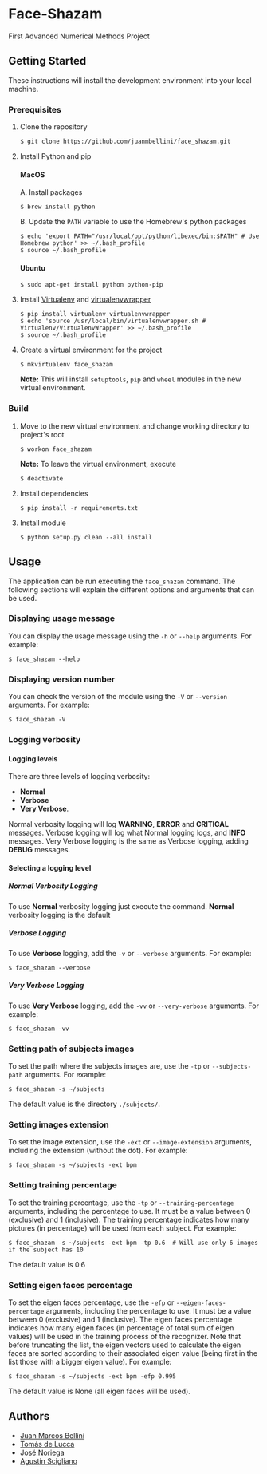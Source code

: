 # Face-Shazam
First Advanced Numerical Methods Project

## Getting Started
These instructions will install the development environment into your local machine.

### Prerequisites
1. Clone the repository
	```
	$ git clone https://github.com/juanmbellini/face_shazam.git
	```
2. Install Python and pip
	#### MacOS
	A. Install packages
	```
	$ brew install python
	```
	B. Update the ```PATH``` variable to use the Homebrew's python packages
	```
	$ echo 'export PATH="/usr/local/opt/python/libexec/bin:$PATH" # Use Homebrew python' >> ~/.bash_profile
	$ source ~/.bash_profile
	
	```  
	#### Ubuntu
	```
	$ sudo apt-get install python python-pip
	```
3. Install [Virtualenv](https://virtualenv.pypa.io/en/latest/) 
	and [virtualenvwrapper](https://virtualenvwrapper.readthedocs.io/en/latest/)
	```
	$ pip install virtualenv virtualenvwrapper
	$ echo 'source /usr/local/bin/virtualenvwrapper.sh # Virtualenv/VirtualenvWrapper' >> ~/.bash_profile
	$ source ~/.bash_profile
	```
4. Create a virtual environment for the project
	```
	$ mkvirtualenv face_shazam
	```
	**Note:** This will install ```setuptools```, ```pip``` and ```wheel``` modules in the new virtual environment.

### Build
1. Move to the new virtual environment and change working directory to project's root
	```
	$ workon face_shazam
	```
	**Note:** To leave the virtual environment, execute 
    ```
    $ deactivate
    ```
2. Install dependencies
	```
	$ pip install -r requirements.txt
	```
3. Install module
	```
	$ python setup.py clean --all install
	```

## Usage
The application can be run executing the ``face_shazam`` command. 
The following sections will explain the different options and arguments that can be used.

### Displaying usage message
You can display the usage message using the ```-h``` or ```--help``` arguments. For example:
```
$ face_shazam --help
```

### Displaying version number
You can check the version of the module using the ```-V``` or ```--version``` arguments. For example:
```
$ face_shazam -V
```

### Logging verbosity

#### Logging levels
There are three levels of logging verbosity: 
* **Normal**
* **Verbose** 
* **Very Verbose**.

Normal verbosity logging will log **WARNING**, **ERROR** and **CRITICAL** messages.
Verbose logging will log what Normal logging logs, and **INFO** messages.
Very Verbose logging is the same as Verbose logging, adding **DEBUG** messages.

#### Selecting a logging level
##### Normal Verbosity Logging
To use **Normal** verbosity logging just execute the command. **Normal** verbosity logging is the default
##### Verbose Logging
To use **Verbose** logging, add the ```-v``` or ```--verbose``` arguments. For example:
```
$ face_shazam --verbose
```
##### Very Verbose Logging
To use **Very Verbose** logging, add the ```-vv``` or ```--very-verbose``` arguments. For example:
```
$ face_shazam -vv
```

### Setting path of subjects images
To set the path where the subjects images are, use the ```-tp``` or ```--subjects-path``` arguments. For example:
```
$ face_shazam -s ~/subjects
```
The default value is the directory ```./subjects/```.

### Setting images extension
To set the image extension, use the ```-ext``` or ```--image-extension``` arguments, including the extension
(without the dot). For example:
```
$ face_shazam -s ~/subjects -ext bpm
```

### Setting training percentage
To set the training percentage, use the ```-tp``` or ```--training-percentage``` arguments,
including the percentage to use. It must be a value between 0 (exclusive) and 1 (inclusive).
The training percentage indicates how many pictures (in percentage) will be used from each subject.
For example:
```
$ face_shazam -s ~/subjects -ext bpm -tp 0.6  # Will use only 6 images if the subject has 10
```
The default value is 0.6

### Setting eigen faces percentage
To set the eigen faces percentage, use the ```-efp``` or ```--eigen-faces-percentage``` arguments,
including the percentage to use. It must be a value between 0 (exclusive) and 1 (inclusive).
The eigen faces percentage indicates how many eigen faces (in percentage of total sum of eigen values) 
will be used in the training process of the recognizer. Note that before truncating the list, 
the eigen vectors used to calculate the eigen faces are sorted according to their associated eigen value 
(being first in the list those with a bigger eigen value).
For example:
```
$ face_shazam -s ~/subjects -ext bpm -efp 0.995
```
The default value is None (all eigen faces will be used).


## Authors
* [Juan Marcos Bellini](https://github.com/juanmbellini)
* [Tomás de Lucca](https://github.com/tomidelucca)
* [José Noriega](https://github.com/jcnoriega)
* [Agustín Scigliano](https://github.com/agustinscigliano)